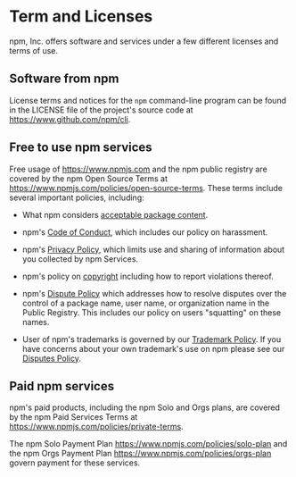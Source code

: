# Term and Licenses

npm, Inc. offers software and services under a few different licenses
and terms of use.

## Software from npm

License terms and notices for the `npm` command-line program can
be found in the LICENSE file of the project's source code at
<https://www.github.com/npm/cli>.

## Free to use npm services

Free usage of <https://www.npmjs.com> and the npm public registry
are covered by the npm Open Source Terms at <https://www.npmjs.com/policies/open-source-terms>.
These terms include several important policies, including:

* What npm considers [acceptable package content](https://www.npmjs.com/policies/open-source-terms#acceptable-use).

* npm's [Code of Conduct](https://www.npmjs.com/policies/conduct), which includes our policy on harassment.

* npm's [Privacy Policy](https://www.npmjs.com/policies/privacy), which limits use and sharing of information
about you collected by npm Services.

* npm's policy on [copyright](https://www.npmjs.com/policies/dmca) including how to report violations thereof.

* npm's [Dispute Policy](https://www.npmjs.com/policies/disputes) which addresses how to resolve disputes
over the control of a package name, user name, or organization name in the Public Registry. This includes
our policy on users "squatting" on these names.

* User of npm's trademarks is governed by our [Trademark Policy](https://www.npmjs.com/policies/trademark). If you
have concerns about your own trademark's use on npm please see our [Disputes Policy](https://www.npmjs.com/policies/disputes#trademarks).

## Paid npm services

npm's paid products, including the npm Solo and Orgs plans, are
covered by the npm Paid Services Terms at <https://www.npmjs.com/policies/private-terms>.

The npm Solo Payment Plan
<https://www.npmjs.com/policies/solo-plan>
and the npm Orgs Payment Plan
<https://www.npmjs.com/policies/orgs-plan>
govern payment for these services.
